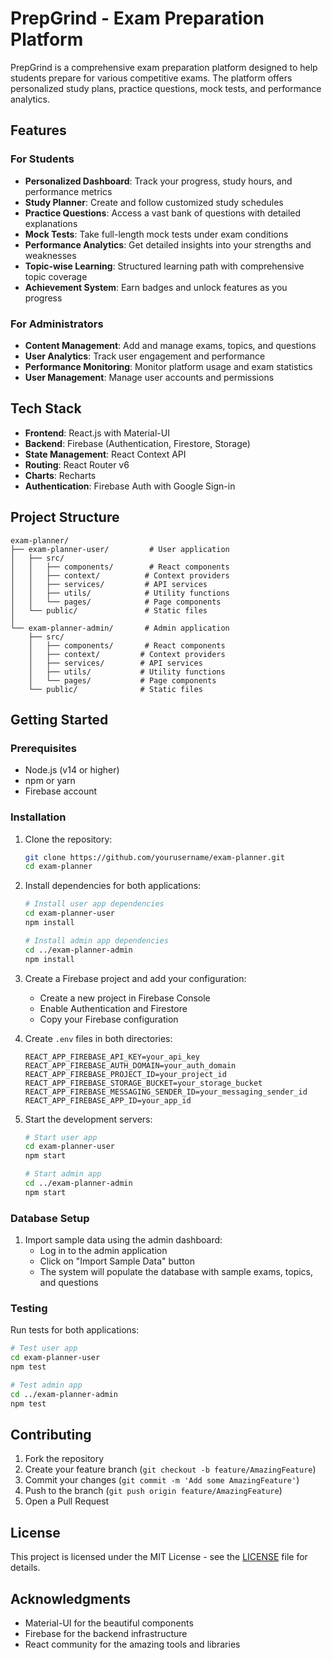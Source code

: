 # PrepGrind - Exam Preparation Platform

PrepGrind is a comprehensive exam preparation platform designed to help students prepare for various competitive exams. The platform offers personalized study plans, practice questions, mock tests, and performance analytics.

## Features

### For Students
- **Personalized Dashboard**: Track your progress, study hours, and performance metrics
- **Study Planner**: Create and follow customized study schedules
- **Practice Questions**: Access a vast bank of questions with detailed explanations
- **Mock Tests**: Take full-length mock tests under exam conditions
- **Performance Analytics**: Get detailed insights into your strengths and weaknesses
- **Topic-wise Learning**: Structured learning path with comprehensive topic coverage
- **Achievement System**: Earn badges and unlock features as you progress

### For Administrators
- **Content Management**: Add and manage exams, topics, and questions
- **User Analytics**: Track user engagement and performance
- **Performance Monitoring**: Monitor platform usage and exam statistics
- **User Management**: Manage user accounts and permissions

## Tech Stack

- **Frontend**: React.js with Material-UI
- **Backend**: Firebase (Authentication, Firestore, Storage)
- **State Management**: React Context API
- **Routing**: React Router v6
- **Charts**: Recharts
- **Authentication**: Firebase Auth with Google Sign-in

## Project Structure

```
exam-planner/
├── exam-planner-user/         # User application
│   ├── src/
│   │   ├── components/        # React components
│   │   ├── context/          # Context providers
│   │   ├── services/         # API services
│   │   ├── utils/            # Utility functions
│   │   └── pages/            # Page components
│   └── public/               # Static files
│
└── exam-planner-admin/       # Admin application
    ├── src/
    │   ├── components/       # React components
    │   ├── context/         # Context providers
    │   ├── services/        # API services
    │   ├── utils/           # Utility functions
    │   └── pages/           # Page components
    └── public/              # Static files
```

## Getting Started

### Prerequisites

- Node.js (v14 or higher)
- npm or yarn
- Firebase account

### Installation

1. Clone the repository:
   ```bash
   git clone https://github.com/yourusername/exam-planner.git
   cd exam-planner
   ```

2. Install dependencies for both applications:
   ```bash
   # Install user app dependencies
   cd exam-planner-user
   npm install

   # Install admin app dependencies
   cd ../exam-planner-admin
   npm install
   ```

3. Create a Firebase project and add your configuration:
   - Create a new project in Firebase Console
   - Enable Authentication and Firestore
   - Copy your Firebase configuration

4. Create `.env` files in both directories:
   ```env
   REACT_APP_FIREBASE_API_KEY=your_api_key
   REACT_APP_FIREBASE_AUTH_DOMAIN=your_auth_domain
   REACT_APP_FIREBASE_PROJECT_ID=your_project_id
   REACT_APP_FIREBASE_STORAGE_BUCKET=your_storage_bucket
   REACT_APP_FIREBASE_MESSAGING_SENDER_ID=your_messaging_sender_id
   REACT_APP_FIREBASE_APP_ID=your_app_id
   ```

5. Start the development servers:
   ```bash
   # Start user app
   cd exam-planner-user
   npm start

   # Start admin app
   cd ../exam-planner-admin
   npm start
   ```

### Database Setup

1. Import sample data using the admin dashboard:
   - Log in to the admin application
   - Click on "Import Sample Data" button
   - The system will populate the database with sample exams, topics, and questions

### Testing

Run tests for both applications:
```bash
# Test user app
cd exam-planner-user
npm test

# Test admin app
cd ../exam-planner-admin
npm test
```

## Contributing

1. Fork the repository
2. Create your feature branch (`git checkout -b feature/AmazingFeature`)
3. Commit your changes (`git commit -m 'Add some AmazingFeature'`)
4. Push to the branch (`git push origin feature/AmazingFeature`)
5. Open a Pull Request

## License

This project is licensed under the MIT License - see the [LICENSE](LICENSE) file for details.

## Acknowledgments

- Material-UI for the beautiful components
- Firebase for the backend infrastructure
- React community for the amazing tools and libraries 